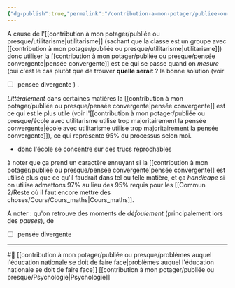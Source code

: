 ```yaml
---
{"dg-publish":true,"permalink":"/contribution-a-mon-potager/publiee-ou-presque/ecole-avec-utilitarisme-utilise-trop-majoritairement-la-pensee-convergente/"}
---
```


A cause de l'[[contribution à mon potager/publiée ou presque/utilitarisme\|utilitarisme]] (sachant que la classe est un groupe avec [[contribution à mon potager/publiée ou presque/utilitarisme\|utilitarisme]])  donc utiliser la [[contribution à mon potager/publiée ou presque/pensée convergente\|pensée convergente]] est ce qui se passe quand on *mesure* (oui c'est le cas plutôt que de trouver **quelle serait ?** la bonne solution (voir
- [ ] pensée divergente
) .

*Littéralement* dans certaines matières la [[contribution à mon potager/publiée ou presque/pensée convergente\|pensée convergente]] est ce qui est le plus utile (voir l'[[contribution à mon potager/publiée ou presque/école avec utilitarisme utilise trop majoritairement la pensée convergente\|école avec utilitarisme utilise trop majoritairement la pensée convergente]]), ce qui représente 95% du processus selon moi.

- donc l'école se concentre sur des trucs reprochables

à noter que ça prend un caractère ennuyant si la [[contribution à mon potager/publiée ou presque/pensée convergente\|pensée convergente]] est utilisé plus que ce qu'il faudrait dans tel ou telle matière, et ça *handicape* si on utilise admettons 97% au lieu des 95% requis pour les [[Commun 2/Reste où il faut encore mettre des choses/Cours/Cours_maths\|Cours_maths]]. 

A noter : qu'on retrouve des moments de *défoulement* (principalement lors des *pauses*), de 
- [ ] pensée divergente

---
#🌱  [[contribution à mon potager/publiée ou presque/problèmes auquel l'éducation nationale se doit de faire face\|problèmes auquel l'éducation nationale se doit de faire face]] [[contribution à mon potager/publiée ou presque/Psychologie\|Psychologie]] 
